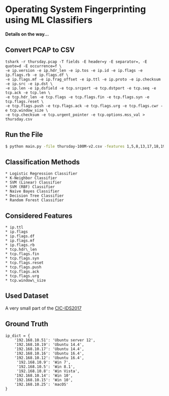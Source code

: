 # Operating System Fingerprinting using ML Classifiers

**Details on the way...**

## Convert PCAP to CSV
```
tshark -r thursday.pcap -T fields -E header=y -E separator=, -E quote=d -E occurrence=f \
-e ip.version -e ip.hdr_len -e ip.tos -e ip.id -e ip.flags -e ip.flags.rb -e ip.flags.df \ 
-e ip.flags.mf -e ip.frag_offset -e ip.ttl -e ip.proto -e ip.checksum -e ip.src -e ip.dst \ 
-e ip.len -e ip.dsfield -e tcp.srcport -e tcp.dstport -e tcp.seq -e tcp.ack -e tcp.len \ 
-e tcp.hdr_len -e tcp.flags -e tcp.flags.fin -e tcp.flags.syn -e tcp.flags.reset \ 
-e tcp.flags.push -e tcp.flags.ack -e tcp.flags.urg -e tcp.flags.cwr -e tcp.window_size \ 
-e tcp.checksum -e tcp.urgent_pointer -e tcp.options.mss_val > thursday.csv
```

## Run the File
```sh
$ python main.py -file thursday-100M-v2.csv -features 1,5,8,13,17,18,19,20,22,23,24,25,26,29 -label 32 -test 0.2
```

## Classification Methods
    * Logistic Regression Classifier
    * K-Neighbor Classifier
    * SVM (Linear) Classifier
    * SVM (RBF) Classifier
    * Naive Bayes Classifier
    * Decision Tree Classifier
    * Random Forest Classifier

## Considered Features
    * ip.ttl
    * ip.flags
    * ip.flags.df
    * ip.flags.mf
    * ip.flags.rb
    * tcp.hdr\_len
    * tcp.flags.fin
    * tcp.flags.syn
    * tcp.flags.reset
    * tcp.flags.push
    * tcp.flags.ack
    * tcp.flags.urg
    * tcp.window\_size

## Used Dataset
A very small part of the [CIC-IDS2017](https://www.unb.ca/cic/datasets/ids-2017.html)

## Ground Truth
```
ip_dict = {
    '192.168.10.51': 'Ubuntu server 12',
    '192.168.10.19': 'Ubuntu 14.4',
    '192.168.10.17': 'Ubuntu 14.4',
    '192.168.10.16': 'Ubuntu 16.4',
    '192.168.10.12': 'Ubuntu 16.4',
     '192.168.10.9': 'Win 7',
     '192.168.10.5': 'Win 8.1',
     '192.168.10.8': 'Win Vista',
    '192.168.10.14': 'Win 10',
    '192.168.10.15': 'Win 10',
    '192.168.10.25': 'macOS'
}
```
